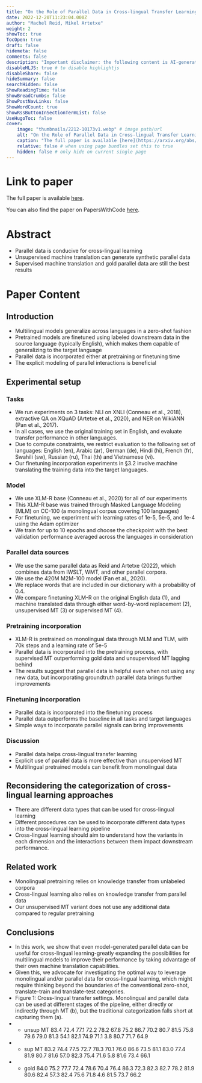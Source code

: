 ```yaml
---
title: "On the Role of Parallel Data in Cross-lingual Transfer Learning"
date: 2022-12-20T11:23:04.000Z
author: "Machel Reid, Mikel Artetxe"
weight: 2
showToc: true
TocOpen: true
draft: false
hidemeta: false
comments: false
description: "Important disclaimer: the following content is AI-generated, please make sure to fact check the presented information by reading the full paper."
disableHLJS: true # to disable highlightjs
disableShare: false
hideSummary: false
searchHidden: false
ShowReadingTime: false
ShowBreadCrumbs: false
ShowPostNavLinks: false
ShowWordCount: true
ShowRssButtonInSectionTermList: false
UseHugoToc: false
cover:
    image: "thumbnails/2212-10173v1.webp" # image path/url
    alt: "On the Role of Parallel Data in Cross-lingual Transfer Learning" # alt text
    caption: "The full paper is available [here](https://arxiv.org/abs/2212.10173)." # display caption under cover
    relative: false # when using page bundles set this to true
    hidden: false # only hide on current single page
---
```


# Link to paper
The full paper is available [here](https://arxiv.org/abs/2212.10173).

You can also find the paper on PapersWithCode [here](https://paperswithcode.com/paper/on-the-role-of-parallel-data-in-cross-lingual).

# Abstract
- Parallel data is conducive for cross-lingual learning
- Unsupervised machine translation can generate synthetic parallel data
- Supervised machine translation and gold parallel data are still the best results

# Paper Content

## Introduction
- Multilingual models generalize across languages in a zero-shot fashion
- Pretrained models are finetuned using labeled downstream data in the source language (typically English), which makes them capable of generalizing to the target language
- Parallel data is incorporated either at pretraining or finetuning time
- The explicit modeling of parallel interactions is beneficial

## Experimental setup

### Tasks
- We run experiments on 3 tasks: NLI on XNLI (Conneau et al., 2018), extractive QA on XQuAD (Artetxe et al., 2020), and NER on WikiANN (Pan et al., 2017).
- In all cases, we use the original training set in English, and evaluate transfer performance in other languages.
- Due to compute constraints, we restrict evaluation to the following set of languages: English (en), Arabic (ar), German (de), Hindi (hi), French (fr), Swahili (sw), Russian (ru), Thai (th) and Vietnamese (vi).
- Our finetuning incorporation experiments in §3.2 involve machine translating the training data into the target languages.

### Model
- We use XLM-R base (Conneau et al., 2020) for all of our experiments
- This XLM-R base was trained through Masked Language Modeling (MLM) on CC-100 (a monolingual corpus covering 100 languages)
- For finetuning, we experiment with learning rates of 1e-5, 5e-5, and 1e-4 using the Adam optimizer
- We train for up to 10 epochs and choose the checkpoint with the best validation performance averaged across the languages in consideration

### Parallel data sources
- We use the same parallel data as Reid and Artetxe (2022), which combines data from IWSLT, WMT, and other parallel corpora.
- We use the 420M M2M-100 model (Fan et al., 2020).
- We replace words that are included in our dictionary with a probability of 0.4.
- We compare finetuning XLM-R on the original English data (1), and machine translated data through either word-by-word replacement (2), unsupervised MT (3) or supervised MT (4).

### Pretraining incorporation
- XLM-R is pretrained on monolingual data through MLM and TLM, with 70k steps and a learning rate of 5e-5
- Parallel data is incorporated into the pretraining process, with supervised MT outperforming gold data and unsupervised MT lagging behind
- The results suggest that parallel data is helpful even when not using any new data, but incorporating groundtruth parallel data brings further improvements

### Finetuning incorporation
- Parallel data is incorporated into the finetuning process
- Parallel data outperforms the baseline in all tasks and target languages
- Simple ways to incorporate parallel signals can bring improvements

### Discussion
- Parallel data helps cross-lingual transfer learning
- Explicit use of parallel data is more effective than unsupervised MT
- Multilingual pretrained models can benefit from monolingual data

## Reconsidering the categorization of cross-lingual learning approaches
- There are different data types that can be used for cross-lingual learning
- Different procedures can be used to incorporate different data types into the cross-lingual learning pipeline
- Cross-lingual learning should aim to understand how the variants in each dimension and the interactions between them impact downstream performance.

## Related work
- Monolingual pretraining relies on knowledge transfer from unlabeled corpora
- Cross-lingual learning also relies on knowledge transfer from parallel data
- Our unsupervised MT variant does not use any additional data compared to regular pretraining

## Conclusions
- In this work, we show that even model-generated parallel data can be useful for cross-lingual learning-greatly expanding the possibilities for multilingual models to improve their performance by taking advantage of their own machine translation capabilities.
- Given this, we advocate for investigating the optimal way to leverage monolingual and/or parallel data for cross-lingual learning, which might require thinking beyond the boundaries of the conventional zero-shot, translate-train and translate-test categories.
- Figure 1: Cross-lingual transfer settings. Monolingual and parallel data can be used at different stages of the pipeline, either directly or indirectly through MT (b), but the traditional categorization falls short at capturing them (a).
- + unsup MT 83.4 72.4 77.1 72.2 78.2 67.8 75.2 86.7 70.2 80.7 81.5 75.8 79.6 79.0 81.3 54.1 82.1 74.9 71.1 3.8 80.7 71.7 64.9
- + sup MT 83.2 74.4 77.5 72.7 78.3 70.1 76.0 86.6 73.5 81.1 83.0 77.4 81.9 80.7 81.6 57.0 82.3 75.4 71.6 5.8 81.6 73.4 66.1
- + gold 84.0 75.2 77.7 72.4 78.6 70.4 76.4 86.3 72.3 82.3 82.7 78.2 81.9 80.6 82.4 57.3 82.4 75.6 71.8 4.6 81.5 73.7 66.2
